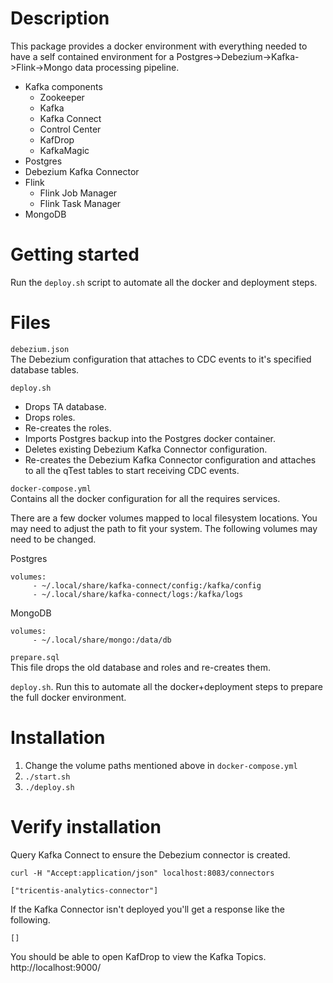 # Description
This package provides a docker environment with everything needed to have a self contained environment for a Postgres->Debezium->Kafka->Flink->Mongo data processing pipeline.

* Kafka components
  * Zookeeper
  * Kafka
  * Kafka Connect
  * Control Center
  * KafDrop
  * KafkaMagic
* Postgres
* Debezium Kafka Connector
* Flink
  * Flink Job Manager
  * Flink Task Manager
* MongoDB

# Getting started
Run the `deploy.sh` script to automate all the docker and deployment steps.

# Files
`debezium.json`  
The Debezium configuration that attaches to CDC events to it's specified database tables.

`deploy.sh`  
* Drops TA database.
* Drops roles.
* Re-creates the roles.
* Imports Postgres backup into the Postgres docker container.
* Deletes existing Debezium Kafka Connector configuration.
* Re-creates the Debezium Kafka Connector configuration and attaches to all the qTest tables to start receiving CDC events.

`docker-compose.yml`  
Contains all the docker configuration for all the requires services.

There are a few docker volumes mapped to local filesystem locations. You may need to adjust the path to fit your system. The following volumes may need to be changed.

Postgres
```
volumes:
     - ~/.local/share/kafka-connect/config:/kafka/config
     - ~/.local/share/kafka-connect/logs:/kafka/logs
```

MongoDB
```
volumes:
     - ~/.local/share/mongo:/data/db
```

`prepare.sql`  
This file drops the old database and roles and re-creates them.

`deploy.sh`. 
Run this to automate all the docker+deployment steps to prepare the full docker environment.

# Installation
1. Change the volume paths mentioned above in `docker-compose.yml`
2. `./start.sh`
3. `./deploy.sh`

# Verify installation

Query Kafka Connect to ensure the Debezium connector is created.
```
curl -H "Accept:application/json" localhost:8083/connectors

["tricentis-analytics-connector"]
```

If the Kafka Connector isn't deployed you'll get a response like the following.
```
[]
```

You should be able to open KafDrop to view the Kafka Topics.
http://localhost:9000/
